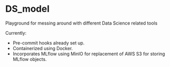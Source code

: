 # DS_model
Playground for messing around with different Data Science related tools

Currently:
- Pre-commit hooks already set up.
- Containerized using Docker.
- Incorporates MLflow using MinIO for replacement of AWS S3 for storing MLflow objects.
